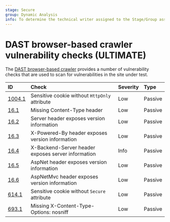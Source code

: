 ```yaml
---
stage: Secure
group: Dynamic Analysis
info: To determine the technical writer assigned to the Stage/Group associated with this page, see https://about.gitlab.com/handbook/engineering/ux/technical-writing/#assignments
---
```


# DAST browser-based crawler vulnerability checks **(ULTIMATE)**

The [DAST browser-based crawler](../browser_based.md) provides a number of vulnerability checks that are used to scan for vulnerabilities in the site under test.

| ID | Check | Severity | Type |
|:---|:------|:---------|:-----|
| [1004.1](1004.1.md) | Sensitive cookie without `HttpOnly` attribute | Low | Passive |
| [16.1](16.1.md) | Missing Content-Type header | Low | Passive |
| [16.2](16.2.md) | Server header exposes version information | Low | Passive |
| [16.3](16.3.md) | X-Powered-By header exposes version information | Low | Passive |
| [16.4](16.4.md) | X-Backend-Server header exposes server information | Info | Passive |
| [16.5](16.5.md) | AspNet header exposes version information | Low | Passive |
| [16.6](16.6.md) | AspNetMvc header exposes version information | Low | Passive |
| [614.1](614.1.md) | Sensitive cookie without `Secure` attribute | Low | Passive |
| [693.1](693.1.md) | Missing X-Content-Type-Options: nosniff | Low | Passive |
